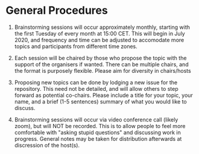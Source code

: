# General Procedures

1. Brainstorming sessions will occur approximately monthly, starting with the first Tuesday of every month at 15:00 CET. This will begin in July 2020, and frequency and time can be adjusted to accomodate more topics and participants from different time zones.

2. Each session will be chaired by those who propose the topic with the support of the organisers if wanted. There can be multiple chairs, and the format is purposely flexible. Please aim for diversity in chairs/hosts

3. Proposing new topics can be done by lodging a new issue for the repository. This need not be detailed, and will allow others to step forward as potential co-chairs. Please include a title for your topic, your name, and a brief (1-5 sentences) summary of what you would like to discuss.

4. Brainstorming sessions will occur via video conference call (likely zoom), but will NOT be recorded. This is to allow people to feel more comfortable with "asking stupid questions" and discussing work in progress. General notes may be taken for distribution afterwards at discression of the host(s).
